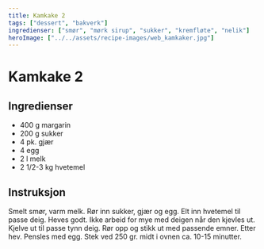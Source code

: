 ```yaml
---
title: Kamkake 2
tags: ["dessert", "bakverk"]
ingredienser: ["smør", "mørk sirup", "sukker", "kremfløte", "nelik"]
heroImage: ["../../assets/recipe-images/web_kamkaker.jpg"]
---
```


# Kamkake 2

## Ingredienser

- 400 g margarin
- 200 g sukker
- 4 pk. gjær
- 4 egg
- 2 l melk
- 2 1/2-3 kg hvetemel

## Instruksjon

Smelt smør, varm melk. Rør inn sukker, gjær og egg. Elt inn hvetemel til passe deig. Heves godt. Ikke arbeid for mye med deigen når den kjevles ut. Kjelve ut til passe tynn deig. Rør opp og stikk ut med passende emner. Etter hev. Pensles med egg. Stek ved 250 gr. midt i ovnen ca. 10-15 minutter.
